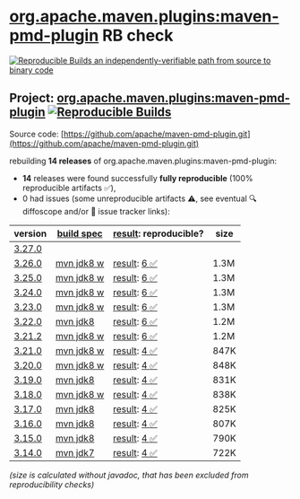 [org.apache.maven.plugins:maven-pmd-plugin](https://central.sonatype.com/artifact/org.apache.maven.plugins/maven-pmd-plugin/versions) RB check
=======

[![Reproducible Builds](https://reproducible-builds.org/images/logos/rb.svg) an independently-verifiable path from source to binary code](https://reproducible-builds.org/)

## Project: [org.apache.maven.plugins:maven-pmd-plugin](https://central.sonatype.com/artifact/org.apache.maven.plugins/maven-pmd-plugin/versions) [![Reproducible Builds](https://img.shields.io/endpoint?url=https://raw.githubusercontent.com/jvm-repo-rebuild/reproducible-central/master/content/org/apache/maven/plugins/maven-pmd-plugin/badge.json)](https://github.com/jvm-repo-rebuild/reproducible-central/blob/master/content/org/apache/maven/plugins/maven-pmd-plugin/README.md)

Source code: [https://github.com/apache/maven-pmd-plugin.git](https://github.com/apache/maven-pmd-plugin.git)

rebuilding **14 releases** of org.apache.maven.plugins:maven-pmd-plugin:
- **14** releases were found successfully **fully reproducible** (100% reproducible artifacts :white_check_mark:),
- 0 had issues (some unreproducible artifacts :warning:, see eventual :mag: diffoscope and/or :memo: issue tracker links):

| version | [build spec](/BUILDSPEC.md) | [result](https://reproducible-builds.org/docs/jvm/): reproducible? | size |
| -- | --------- | ------ | -- |
| [3.27.0](https://central.sonatype.com/artifact/org.apache.maven.plugins/maven-pmd-plugin/3.27.0/pom) | | | |
| [3.26.0](https://central.sonatype.com/artifact/org.apache.maven.plugins/maven-pmd-plugin/3.26.0/pom) | [mvn jdk8 w](maven-pmd-plugin-3.26.0.buildspec) | [result](maven-pmd-plugin-3.26.0.buildinfo): [6 :white_check_mark: ](maven-pmd-plugin-3.26.0.buildcompare) | 1.3M |
| [3.25.0](https://central.sonatype.com/artifact/org.apache.maven.plugins/maven-pmd-plugin/3.25.0/pom) | [mvn jdk8 w](maven-pmd-plugin-3.25.0.buildspec) | [result](maven-pmd-plugin-3.25.0.buildinfo): [6 :white_check_mark: ](maven-pmd-plugin-3.25.0.buildcompare) | 1.3M |
| [3.24.0](https://central.sonatype.com/artifact/org.apache.maven.plugins/maven-pmd-plugin/3.24.0/pom) | [mvn jdk8 w](maven-pmd-plugin-3.24.0.buildspec) | [result](maven-pmd-plugin-3.24.0.buildinfo): [6 :white_check_mark: ](maven-pmd-plugin-3.24.0.buildcompare) | 1.3M |
| [3.23.0](https://central.sonatype.com/artifact/org.apache.maven.plugins/maven-pmd-plugin/3.23.0/pom) | [mvn jdk8 w](maven-pmd-plugin-3.23.0.buildspec) | [result](maven-pmd-plugin-3.23.0.buildinfo): [6 :white_check_mark: ](maven-pmd-plugin-3.23.0.buildcompare) | 1.3M |
| [3.22.0](https://central.sonatype.com/artifact/org.apache.maven.plugins/maven-pmd-plugin/3.22.0/pom) | [mvn jdk8](maven-pmd-plugin-3.22.0.buildspec) | [result](maven-pmd-plugin-3.22.0.buildinfo): [6 :white_check_mark: ](maven-pmd-plugin-3.22.0.buildcompare) | 1.2M |
| [3.21.2](https://central.sonatype.com/artifact/org.apache.maven.plugins/maven-pmd-plugin/3.21.2/pom) | [mvn jdk8 w](maven-pmd-plugin-3.21.2.buildspec) | [result](maven-pmd-plugin-3.21.2.buildinfo): [6 :white_check_mark: ](maven-pmd-plugin-3.21.2.buildcompare) | 1.2M |
| [3.21.0](https://central.sonatype.com/artifact/org.apache.maven.plugins/maven-pmd-plugin/3.21.0/pom) | [mvn jdk8 w](maven-pmd-plugin-3.21.0.buildspec) | [result](maven-pmd-plugin-3.21.0.buildinfo): [4 :white_check_mark: ](maven-pmd-plugin-3.21.0.buildcompare) | 847K |
| [3.20.0](https://central.sonatype.com/artifact/org.apache.maven.plugins/maven-pmd-plugin/3.20.0/pom) | [mvn jdk8 w](maven-pmd-plugin-3.20.0.buildspec) | [result](maven-pmd-plugin-3.20.0.buildinfo): [4 :white_check_mark: ](maven-pmd-plugin-3.20.0.buildcompare) | 848K |
| [3.19.0](https://central.sonatype.com/artifact/org.apache.maven.plugins/maven-pmd-plugin/3.19.0/pom) | [mvn jdk8](maven-pmd-plugin-3.19.0.buildspec) | [result](maven-pmd-plugin-3.19.0.buildinfo): [4 :white_check_mark: ](maven-pmd-plugin-3.19.0.buildcompare) | 831K |
| [3.18.0](https://central.sonatype.com/artifact/org.apache.maven.plugins/maven-pmd-plugin/3.18.0/pom) | [mvn jdk8 w](maven-pmd-plugin-3.18.0.buildspec) | [result](maven-pmd-plugin-3.18.0.buildinfo): [4 :white_check_mark: ](maven-pmd-plugin-3.18.0.buildcompare) | 838K |
| [3.17.0](https://central.sonatype.com/artifact/org.apache.maven.plugins/maven-pmd-plugin/3.17.0/pom) | [mvn jdk8](maven-pmd-plugin-3.17.0.buildspec) | [result](maven-pmd-plugin-3.17.0.buildinfo): [4 :white_check_mark: ](maven-pmd-plugin-3.17.0.buildcompare) | 825K |
| [3.16.0](https://central.sonatype.com/artifact/org.apache.maven.plugins/maven-pmd-plugin/3.16.0/pom) | [mvn jdk8](maven-pmd-plugin-3.16.0.buildspec) | [result](maven-pmd-plugin-3.16.0.buildinfo): [4 :white_check_mark: ](maven-pmd-plugin-3.16.0.buildcompare) | 807K |
| [3.15.0](https://central.sonatype.com/artifact/org.apache.maven.plugins/maven-pmd-plugin/3.15.0/pom) | [mvn jdk8](maven-pmd-plugin-3.15.0.buildspec) | [result](maven-pmd-plugin-3.15.0.buildinfo): [4 :white_check_mark: ](maven-pmd-plugin-3.15.0.buildcompare) | 790K |
| [3.14.0](https://central.sonatype.com/artifact/org.apache.maven.plugins/maven-pmd-plugin/3.14.0/pom) | [mvn jdk7](maven-pmd-plugin-3.14.0.buildspec) | [result](maven-pmd-plugin-3.14.0.buildinfo): [4 :white_check_mark: ](maven-pmd-plugin-3.14.0.buildcompare) | 722K |

<i>(size is calculated without javadoc, that has been excluded from reproducibility checks)</i>
